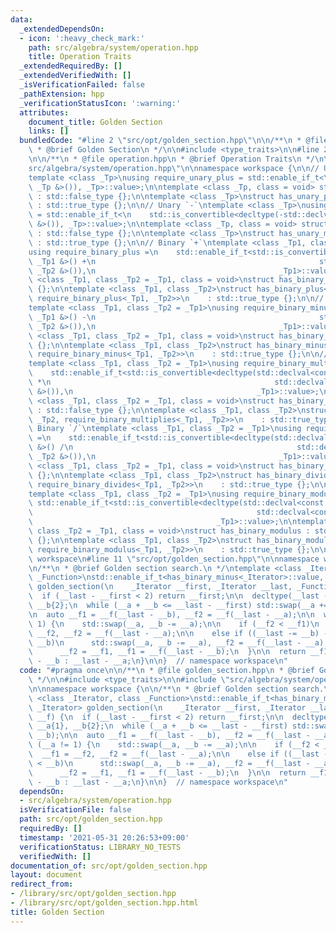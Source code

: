 ```yaml
---
data:
  _extendedDependsOn:
  - icon: ':heavy_check_mark:'
    path: src/algebra/system/operation.hpp
    title: Operation Traits
  _extendedRequiredBy: []
  _extendedVerifiedWith: []
  _isVerificationFailed: false
  _pathExtension: hpp
  _verificationStatusIcon: ':warning:'
  attributes:
    document_title: Golden Section
    links: []
  bundledCode: "#line 2 \"src/opt/golden_section.hpp\"\n\n/**\n * @file golden_section.hpp\n\
    \ * @brief Golden Section\n */\n\n#include <type_traits>\n\n#line 2 \"src/algebra/system/operation.hpp\"\
    \n\n/**\n * @file operation.hpp\n * @brief Operation Traits\n */\n\n#line 9 \"\
    src/algebra/system/operation.hpp\"\n\nnamespace workspace {\n\n// Unary `+`\n\
    template <class _Tp>\nusing require_unary_plus = std::enable_if_t<\n    std::is_convertible<decltype(+std::declval<const\
    \ _Tp &>()), _Tp>::value>;\n\ntemplate <class _Tp, class = void> struct has_unary_plus\
    \ : std::false_type {};\n\ntemplate <class _Tp>\nstruct has_unary_plus<_Tp, require_unary_plus<_Tp>>\
    \ : std::true_type {};\n\n// Unary `-`\ntemplate <class _Tp>\nusing require_unary_minus\
    \ = std::enable_if_t<\n    std::is_convertible<decltype(-std::declval<const _Tp\
    \ &>()), _Tp>::value>;\n\ntemplate <class _Tp, class = void> struct has_unary_minus\
    \ : std::false_type {};\n\ntemplate <class _Tp>\nstruct has_unary_minus<_Tp, require_unary_minus<_Tp>>\
    \ : std::true_type {};\n\n// Binary `+`\ntemplate <class _Tp1, class _Tp2 = _Tp1>\n\
    using require_binary_plus =\n    std::enable_if_t<std::is_convertible<decltype(std::declval<const\
    \ _Tp1 &>() +\n                                                  std::declval<const\
    \ _Tp2 &>()),\n                                         _Tp1>::value>;\n\ntemplate\
    \ <class _Tp1, class _Tp2 = _Tp1, class = void>\nstruct has_binary_plus : std::false_type\
    \ {};\n\ntemplate <class _Tp1, class _Tp2>\nstruct has_binary_plus<_Tp1, _Tp2,\
    \ require_binary_plus<_Tp1, _Tp2>>\n    : std::true_type {};\n\n// Binary `-`\n\
    template <class _Tp1, class _Tp2 = _Tp1>\nusing require_binary_minus =\n    std::enable_if_t<std::is_convertible<decltype(std::declval<const\
    \ _Tp1 &>() -\n                                                  std::declval<const\
    \ _Tp2 &>()),\n                                         _Tp1>::value>;\n\ntemplate\
    \ <class _Tp1, class _Tp2 = _Tp1, class = void>\nstruct has_binary_minus : std::false_type\
    \ {};\n\ntemplate <class _Tp1, class _Tp2>\nstruct has_binary_minus<_Tp1, _Tp2,\
    \ require_binary_minus<_Tp1, _Tp2>>\n    : std::true_type {};\n\n// Binary `*`\n\
    template <class _Tp1, class _Tp2 = _Tp1>\nusing require_binary_multiplies =\n\
    \    std::enable_if_t<std::is_convertible<decltype(std::declval<const _Tp1 &>()\
    \ *\n                                                  std::declval<const _Tp2\
    \ &>()),\n                                         _Tp1>::value>;\n\ntemplate\
    \ <class _Tp1, class _Tp2 = _Tp1, class = void>\nstruct has_binary_multiplies\
    \ : std::false_type {};\n\ntemplate <class _Tp1, class _Tp2>\nstruct has_binary_multiplies<_Tp1,\
    \ _Tp2, require_binary_multiplies<_Tp1, _Tp2>>\n    : std::true_type {};\n\n//\
    \ Binary `/`\ntemplate <class _Tp1, class _Tp2 = _Tp1>\nusing require_binary_divides\
    \ =\n    std::enable_if_t<std::is_convertible<decltype(std::declval<const _Tp1\
    \ &>() /\n                                                  std::declval<const\
    \ _Tp2 &>()),\n                                         _Tp1>::value>;\n\ntemplate\
    \ <class _Tp1, class _Tp2 = _Tp1, class = void>\nstruct has_binary_divides : std::false_type\
    \ {};\n\ntemplate <class _Tp1, class _Tp2>\nstruct has_binary_divides<_Tp1, _Tp2,\
    \ require_binary_divides<_Tp1, _Tp2>>\n    : std::true_type {};\n\n// Binary `%`\n\
    template <class _Tp1, class _Tp2 = _Tp1>\nusing require_binary_modulus =\n   \
    \ std::enable_if_t<std::is_convertible<decltype(std::declval<const _Tp1 &>() %\n\
    \                                                  std::declval<const _Tp2 &>()),\n\
    \                                         _Tp1>::value>;\n\ntemplate <class _Tp1,\
    \ class _Tp2 = _Tp1, class = void>\nstruct has_binary_modulus : std::false_type\
    \ {};\n\ntemplate <class _Tp1, class _Tp2>\nstruct has_binary_modulus<_Tp1, _Tp2,\
    \ require_binary_modulus<_Tp1, _Tp2>>\n    : std::true_type {};\n\n}  // namespace\
    \ workspace\n#line 11 \"src/opt/golden_section.hpp\"\n\nnamespace workspace {\n\
    \n/**\n * @brief Golden section search.\n */\ntemplate <class _Iterator, class\
    \ _Function>\nstd::enable_if_t<has_binary_minus<_Iterator>::value, _Iterator>\
    \ golden_section(\n    _Iterator __first, _Iterator __last, _Function&& __f) {\n\
    \  if (__last - __first < 2) return __first;\n\n  decltype(__last - __first) __a{1},\
    \ __b{2};\n  while (__a + __b <= __last - __first) std::swap(__a += __b, __b);\n\
    \n  auto __f1 = __f(__last - __b), __f2 = __f(__last - __a);\n\n  while (__a !=\
    \ 1) {\n    std::swap(__a, __b -= __a);\n\n    if (__f2 < __f1)\n      __f1 =\
    \ __f2, __f2 = __f(__last - __a);\n\n    else if ((__last -= __b) - __first <\
    \ __b)\n      std::swap(__a, __b -= __a), __f2 = __f(__last - __a);\n\n    else\n\
    \      __f2 = __f1, __f1 = __f(__last - __b);\n  }\n\n  return __f1 < __f2 ? __last\
    \ - __b : __last - __a;\n}\n\n}  // namespace workspace\n"
  code: "#pragma once\n\n/**\n * @file golden_section.hpp\n * @brief Golden Section\n\
    \ */\n\n#include <type_traits>\n\n#include \"src/algebra/system/operation.hpp\"\
    \n\nnamespace workspace {\n\n/**\n * @brief Golden section search.\n */\ntemplate\
    \ <class _Iterator, class _Function>\nstd::enable_if_t<has_binary_minus<_Iterator>::value,\
    \ _Iterator> golden_section(\n    _Iterator __first, _Iterator __last, _Function&&\
    \ __f) {\n  if (__last - __first < 2) return __first;\n\n  decltype(__last - __first)\
    \ __a{1}, __b{2};\n  while (__a + __b <= __last - __first) std::swap(__a += __b,\
    \ __b);\n\n  auto __f1 = __f(__last - __b), __f2 = __f(__last - __a);\n\n  while\
    \ (__a != 1) {\n    std::swap(__a, __b -= __a);\n\n    if (__f2 < __f1)\n    \
    \  __f1 = __f2, __f2 = __f(__last - __a);\n\n    else if ((__last -= __b) - __first\
    \ < __b)\n      std::swap(__a, __b -= __a), __f2 = __f(__last - __a);\n\n    else\n\
    \      __f2 = __f1, __f1 = __f(__last - __b);\n  }\n\n  return __f1 < __f2 ? __last\
    \ - __b : __last - __a;\n}\n\n}  // namespace workspace\n"
  dependsOn:
  - src/algebra/system/operation.hpp
  isVerificationFile: false
  path: src/opt/golden_section.hpp
  requiredBy: []
  timestamp: '2021-05-31 20:26:53+09:00'
  verificationStatus: LIBRARY_NO_TESTS
  verifiedWith: []
documentation_of: src/opt/golden_section.hpp
layout: document
redirect_from:
- /library/src/opt/golden_section.hpp
- /library/src/opt/golden_section.hpp.html
title: Golden Section
---
```

